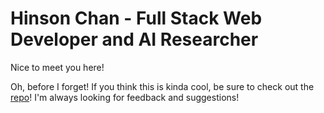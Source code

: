 # Hinson Chan - Full Stack Web Developer and AI Researcher

Nice to meet you here! 

Oh, before I forget! If you think this is kinda cool, be sure to check out the [repo](https://github.com/flatypus/portfolio)! I'm always looking for feedback and suggestions!
